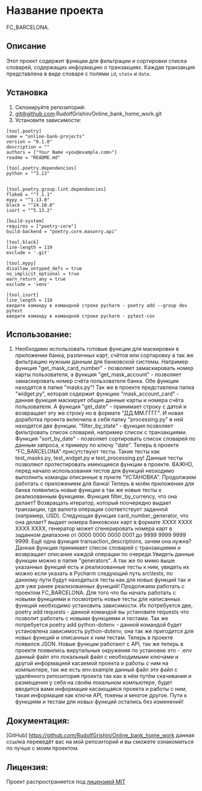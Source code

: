 # Название проекта
FC_BARCELONA.
## Описание
Этот проект содержит функции для фильтрации и сортировки списка словарей, содержащих информацию о транзакциях. Каждая транзакция представлена в виде словаря с полями `id`, `state` и `date`.
## Установка
1. Склонируйте репозиторий:
2. git@github.com:RudolfGrishin/Online_bank_home_work.git
3. Установите зависимости:
```
[tool.poetry]
name = "online-bank-projects"
version = "0.1.0"
description = ""
authors = ["Your Name <you@example.com>"]
readme = "README.md"

[tool.poetry.dependencies]
python = "^3.13"


[tool.poetry.group.lint.dependencies]
flake8 = "^7.1.1"
mypy = "^1.13.0"
black = "^24.10.0"
isort = "^5.13.2"

[build-system]
requires = ["poetry-core"]
build-backend = "poetry.core.masonry.api"

[tool.black]
line-length = 119
exclude = '.git'

[tool.mypy]
disallow_untyped_defs = true
no_implicit_optional = true
warn_return_any = true
exclude = 'venv'

[tool.isort]
line_length = 119
введите команду в командной строке pycharm - poetry add --group dev pytest
введите команду в командной строке pycharm - pytest-cov
```
## Использование:
1. Необходимо использовать готовые функции для маскировки в приложении банка, различных карт, счётов или сортировку а так же фильтрацию нужным данным для банковской системы. Например функция "get_mask_card_number" - позволяет замаскировать номер карты пользователя, а функция "get_mask_account" - позволяет замаскировать номер счёта пользователя банка. Обе функции находятся в папке "masks.py"! Так же в проекте представлена папка "widget.py", которая содержит функцию "mask_account_card" - данная функция маскирует общие данные карты и номера счёта пользователя. А функция "get_date" - принимает строку с датой и возвращает эту же строку но в формате "ДД.ММ.ГГГГ". И новая доработка проекта включила в себя папку "processing.py" в ней находятся две функции. "filter_by_state" - функция позволяет фильтровать список словарей, например список с транзакциями. Функция "sort_by_date" - позволяет сортировать список словарей по данным запроса, к примеру по ключу "date". Теперь в проекте "FC_BARCELONA" присутствуют тесты. Такие тесты как test_masks.py, test_widget.py и test_processing.py! Данные тесты позволяют протестировать имеющиеся функции в проекте. ВАЖНО, перед начало использования тестов для функций неоходимо выполнить команды описанные в пункте "УСТАНОВКА". Продолжаем работать с приложением для банка! Теперь в моём приложении для банка появились новые функции а так же новые тесты к реализованным функциям. Функция filter_by_currency, что она делает? Возвращать итератор, который поочередно выдает транзакции, где валюта операции соответствует заданной (например, USD). Следующая функция card_number_generator, что она делает? выдает номера банковских карт в формате XXXX XXXX XXXX XXXX, генератор может сгенерировать номера карт в заданном диапазоне от 0000 0000 0000 0001 до 9999 9999 9999 9999. Ещё одна функция transaction_descriptions, зачем она нужна? Данная функция принимает список словарей с транзакциями и возвращает описание каждой операции по очереди.Увидеть данные функции можно в папке "generators". А так же по мимо выше указанных функций есть и реализованные тесты к ним, увидеть их можно если указать в Pycharm следующий путь src\tests, по данному пути будут находиться тесты как для новых функций так и для уже ранее реализованных функций! Продолжаем работать с проектом FC_BARCELONA. Для того что бы начать работать с новыми функциями и посмотреть новые тесты для написанных функций необходимо установить зависимости. Их потребуется две, poetry add requests - данной командой вы установите requests что позволит работать с новыми функциями и тестами. Так же потребуется poetry add python-dotenv - данной командой будет установлена зависимость python-dotenv, она так же пригодится для новых функций и описанных к ним тестам. Теперь в проекте появился JSON. Новые функции работают с API, так же теперь в проекте появились вирутальные окружения по установке это - .env данный файл это локальный файл с необходимыми ключами и другой информацией касаемой проекта и работы с ним на компьютере, так же есть env.example данный файл это файл с удалённого репозитория проекта так как в нём путём скачивания и размещения у себя на своём локальном компьютере, будет вводится вами информация касающаяся проекта и работы с ним, такая информация как ключи API, токены и многое другое. Пути к функциям и тестам для новых функций остались без изменений!
## Документация:
[GitHub]  https://github.com/RudolfGrishin/Online_bank_home_work данная ссылка переведёт вас на мой репозиторий и вы сможете ознакомиться по лучше с моим проектом.
## Лицензия:
Проект распространяется под [лицензией MIT](LICENSE)
